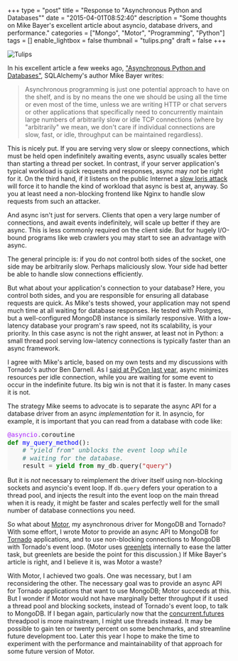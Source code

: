 +++
type = "post"
title = "Response to \"Asynchronous Python and Databases\""
date = "2015-04-01T08:52:40"
description = "Some thoughts on Mike Bayer's excellent article about asyncio, database drivers, and performance."
categories = ["Mongo", "Motor", "Programming", "Python"]
tags = []
enable_lightbox = false
thumbnail = "tulips.png"
draft = false
+++

<p><img style="display:block; margin-left:auto; margin-right:auto;" src="tulips.png" alt="Tulips" title="Tulips" /></p>
<p>In his excellent article a few weeks ago, <a href="http://techspot.zzzeek.org/2015/02/15/asynchronous-python-and-databases/">"Asynchronous Python and Databases"</a>, SQLAlchemy's author Mike Bayer writes:</p>
<blockquote>
<p>Asynchronous programming is just one potential approach to have on the shelf, and is by no means the one we should be using all the time or even most of the time, unless we are writing HTTP or chat servers or other applications that specifically need to concurrently maintain large numbers of arbitrarily slow or idle TCP connections (where by "arbitrarily" we mean, we don't care if individual connections are slow, fast, or idle, throughput can be maintained regardless).</p>
</blockquote>
<p>This is nicely put. If you are serving very slow or sleepy connections, which must be held open indefinitely awaiting events, async usually scales better than starting a thread per socket. In contrast, if your server application's typical workload is quick requests and responses, async may <em>not</em> be right for it. On the third hand, if it listens on the public Internet a <a href="http://en.wikipedia.org/wiki/Slowloris_%28software%29">slow loris attack</a> will force it to handle the kind of workload that async is best at, anyway. So you at least need a non-blocking frontend like Nginx to handle slow requests from such an attacker.</p>
<p>And async isn't just for servers. Clients that open a very large number of connections, and await events indefinitely, will scale up better if they are async. This is less commonly required on the client side. But for hugely I/O-bound programs like web crawlers you may start to see an advantage with async.</p>
<p>The general principle is: if you do not control both sides of the socket, one side may be arbitrarily slow. Perhaps maliciously slow. Your side had better be able to handle slow connections efficiently.</p>
<p>But what about your application's connection to your database? Here, you control both sides, and you are responsible for ensuring all database requests are quick. As Mike's tests showed, your application may not spend much time at all waiting for database responses. He tested with Postgres, but a well-configured MongoDB instance is similarly responsive. With a low-latency database your program's raw speed, not its scalability, is your priority. In this case async is not the right answer, at least not in Python: a small thread pool serving low-latency connections is typically faster than an async framework.</p>
<p>I agree with Mike's article, based on my own tests and my discussions with Tornado's author Ben Darnell. As I <a href="/blog/pycon-2014-video-what-is-async/">said at PyCon last year</a>, async minimizes resources per idle connection, while you are waiting for some event to occur in the indefinite future. Its big win is not that it is faster. In many cases it is not.</p>
<p>The strategy Mike seems to advocate is to separate the async API for a database driver from an async <em>implementation</em> for it. In asyncio, for example, it is important that you can read from a database with code like:</p>
<div class="codehilite" style="background: #f8f8f8"><pre style="line-height: 125%"><span style="color: #AA22FF">@asyncio</span><span style="color: #666666">.</span>coroutine
<span style="color: #008000; font-weight: bold">def</span> <span style="color: #0000FF">my_query_method</span>():
    <span style="color: #408080; font-style: italic"># &quot;yield from&quot; unblocks the event loop while</span>
    <span style="color: #408080; font-style: italic"># waiting for the database.</span>
    result <span style="color: #666666">=</span> <span style="color: #008000; font-weight: bold">yield from</span> my_db<span style="color: #666666">.</span>query(<span style="color: #BA2121">&quot;query&quot;</span>)
</pre></div>


<p>But it is <em>not</em> necessary to reimplement the driver itself using non-blocking sockets and asyncio's event loop. If <code>db.query</code> defers your operation to a thread pool, and injects the result into the event loop on the main thread when it is ready, it might be faster and scales perfectly well for the small number of database connections you need.</p>
<p>So what about <a href="http://motor.readthedocs.org/">Motor</a>, my asynchronous driver for MongoDB and Tornado? With some effort, I wrote Motor to provide an async API to MongoDB for <a href="http://www.tornadoweb.org/">Tornado</a> applications, and to use non-blocking connections to MongoDB with Tornado's event loop. (Motor uses <a href="http://greenlet.readthedocs.org/">greenlets</a> internally to ease the latter task, but greenlets are beside the point for this discussion.) If Mike Bayer's article is right, and I believe it is, was Motor a waste?</p>
<p>With Motor, I achieved two goals. One was necessary, but I am reconsidering the other. The necessary goal was to provide an async API for Tornado applications that want to use MongoDB; Motor succeeds at this. But I wonder if Motor would not have marginally better throughput if it used a thread pool and blocking sockets, instead of Tornado's event loop, to talk to MongoDB. If I began again, particularly now that the <a href="http://pythonhosted.org/futures/">concurrent.futures</a> threadpool is more mainstream, I might use threads instead. It may be possible to gain ten or twenty percent on some benchmarks, and streamline future development too. Later this year I hope to make the time to experiment with the performance and maintainability of that approach for some future version of Motor.</p>
    